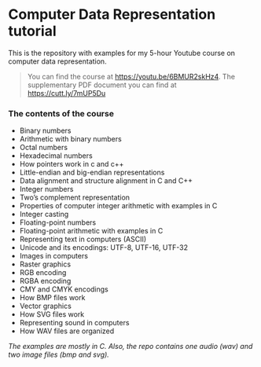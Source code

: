 
# Computer Data Representation tutorial

This is the repository with examples for my 5-hour Youtube course on computer data representation. 
>You can find the course at https://youtu.be/6BMUR2skHz4.
>The supplementary PDF document you can find at https://cutt.ly/7mUP5Du

### The contents of the course
* Binary numbers
* Arithmetic with binary numbers
* Octal numbers
* Hexadecimal numbers
* How pointers work in c and c++
* Little-endian and big-endian representations
* Data alignment and structure alignment in C and C++
* Integer numbers 
* Two’s complement representation 
* Properties of computer integer arithmetic with examples in C
* Integer casting
* Floating-point numbers
* Floating-point arithmetic with examples in C
* Representing text in computers (ASCII)
* Unicode and its encodings: UTF-8, UTF-16, UTF-32
* Images in computers
* Raster graphics
* RGB encoding
* RGBA encoding
* CMY and CMYK encodings
* How BMP files work
* Vector graphics 
* How SVG files work
* Representing sound in computers
* How WAV files are organized

_The examples are mostly in C. Also, the repo contains one audio (wav) and two image files (bmp and svg)._
